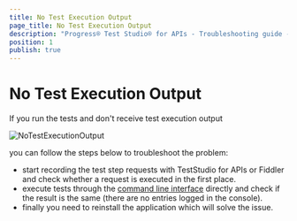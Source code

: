 ```yaml
---
title: No Test Execution Output
page_title: No Test Execution Output
description: "Progress® Test Studio® for APIs - Troubleshooting guide - No Test Execution Output"
position: 1
publish: true
---
```


# No Test Execution Output

If you run the tests and don't receive test execution output 

![NoTestExecutionOutput][1]

you can follow the steps below to troubleshoot the problem:

- start recording the test step requests with TestStudio for APIs or Fiddler and check whether a request is executed in the first place. 
- execute tests through the <a href="/features/command-line">command line interface</a> directly and check if the result is the same (there are no entries logged in the console).
- finally you need to reinstall the application which will solve the issue.


[1]: /img/troubleshooting-guide/no-test-execution-output/no-test-execution-output.png